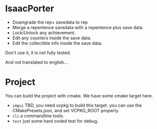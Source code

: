 # IsaacPorter

- Downgrade the rep+ savedata to rep
- Merge a repentence savedata with a repentence plus save data.
- Lock/Unlock any achievement.
- Edit any counters inside the save data.
- Edit the collectible info inside the save data.

Don't use it, it is not fully tested.

And not translated to english...

# Project

You can build the project with cmake. We have some cmake target here.

- `imgui` TBD, you need vcpkg to build this target. you can use the CMakePresets.json, and set VCPKG_ROOT properly.
- `cli` a commandline tools.
- `test` just some hard coded test for debug.